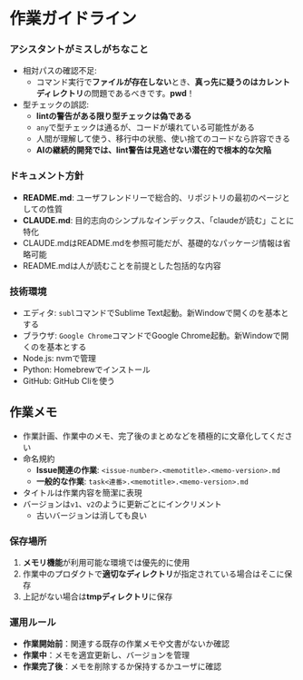 # 作業ガイドライン

### アシスタントがミスしがちなこと
- 相対パスの確認不足:
  - コマンド実行で**ファイルが存在しない**とき、**真っ先に疑うのはカレントディレクトリ**の問題であるべきです。**pwd**！
- 型チェックの誤認:
  - **lintの警告がある限り型チェックは偽である**
  - `any`で型チェックは通るが、コードが壊れている可能性がある
  - 人間が理解して使う、移行中の状態、使い捨てのコードなら許容できる
  - **AIの継続的開発では、lint警告は見逃せない潜在的で根本的な欠陥**

### ドキュメント方針
- **README.md**: ユーザフレンドリーで総合的、リポジトリの最初のページとしての性質
- **CLAUDE.md**: 目的志向のシンプルなインデックス、「claudeが読む」ことに特化
- CLAUDE.mdはREADME.mdを参照可能だが、基礎的なパッケージ情報は省略可能
- README.mdは人が読むことを前提とした包括的な内容

### 技術環境
- エディタ: `subl`コマンドでSublime Text起動。新Windowで開くのを基本とする
- ブラウザ: `Google Chrome`コマンドでGoogle Chrome起動。新Windowで開くのを基本とする
- Node.js: nvmで管理
- Python: Homebrewでインストール
- GitHub: GitHub Cliを使う

## 作業メモ

- 作業計画、作業中のメモ、完了後のまとめなどを積極的に文章化してください
- 命名規約
  - **Issue関連の作業**: `<issue-number>.<memotitle>.<memo-version>.md`
  - **一般的な作業**: `task<連番>.<memotitle>.<memo-version>.md`
- タイトルは作業内容を簡潔に表現
- バージョンは`v1`、`v2`のように更新ごとにインクリメント
  - 古いバージョンは消しても良い

### 保存場所

1. **メモリ機能**が利用可能な環境では優先的に使用
2. 作業中のプロダクトで**適切なディレクトリ**が指定されている場合はそこに保存
3. 上記がない場合は**tmpディレクトリ**に保存

### 運用ルール

- **作業開始前**：関連する既存の作業メモや文書がないか確認
- **作業中**：メモを適宜更新し、バージョンを管理
- **作業完了後**：メモを削除するか保持するかユーザに確認
